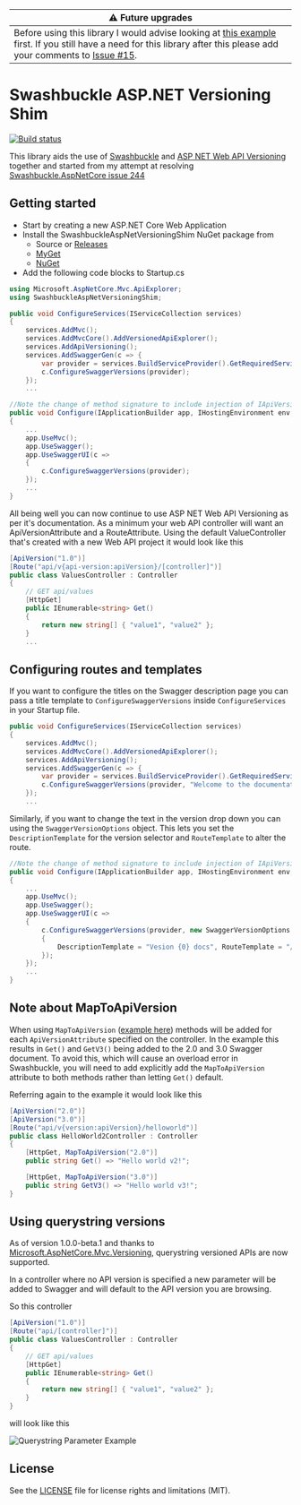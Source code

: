 | :warning: Future upgrades |
|---|
| Before using this library I would advise looking at [this example](https://github.com/Microsoft/aspnet-api-versioning/tree/master/samples/aspnetcore/SwaggerSample) first. If you still have a need for this library after this please add your comments to [Issue #15](https://github.com/rh072005/SwashbuckleAspNetVersioningShim/issues/15).|

# Swashbuckle ASP.NET Versioning Shim
[![Build status](https://ci.appveyor.com/api/projects/status/wjwi5jpn7oov6i96?svg=true)](https://ci.appveyor.com/project/rh072005/swashbuckleaspnetversioningshim)

This library aids the use of [Swashbuckle](https://github.com/domaindrivendev/Swashbuckle.AspNetCore) and [ASP NET Web API Versioning](https://github.com/Microsoft/aspnet-api-versioning) together and started from my attempt at resolving [Swashbuckle.AspNetCore issue 244](https://github.com/domaindrivendev/Swashbuckle.AspNetCore/issues/244)

## Getting started

- Start by creating a new ASP.NET Core Web Application
- Install the SwashbuckleAspNetVersioningShim NuGet package from
  - Source or [Releases](https://github.com/rh072005/SwashbuckleAspNetVersioningShim/releases)
  - [MyGet](https://www.myget.org/feed/rh072005/package/nuget/SwashbuckleAspNetVersioningShim)
  - [NuGet](https://www.nuget.org/packages/SwashbuckleAspNetVersioningShim/)
- Add the following code blocks to Startup.cs

```csharp
using Microsoft.AspNetCore.Mvc.ApiExplorer;
using SwashbuckleAspNetVersioningShim;
```
```csharp
public void ConfigureServices(IServiceCollection services)
{
    services.AddMvc();
    services.AddMvcCore().AddVersionedApiExplorer();
    services.AddApiVersioning();
    services.AddSwaggerGen(c => {
        var provider = services.BuildServiceProvider().GetRequiredService<IApiVersionDescriptionProvider>();
        c.ConfigureSwaggerVersions(provider);
    });
    ...
```

```csharp
//Note the change of method signature to include injection of IApiVersionDescriptionProvider
public void Configure(IApplicationBuilder app, IHostingEnvironment env, IApiVersionDescriptionProvider provider)
{
    ...
    app.UseMvc();    
    app.UseSwagger();
    app.UseSwaggerUI(c =>
    {
        c.ConfigureSwaggerVersions(provider);
    });
    ...
}
```   

All being well you can now continue to use ASP NET Web API Versioning as per it's documentation.
As a minimum your web API controller will want an ApiVersionAttribute and a RouteAttribute.
Using the default ValueController that's created with a new Web API project it would look like this

```csharp
[ApiVersion("1.0")]
[Route("api/v{api-version:apiVersion}/[controller]")]
public class ValuesController : Controller
{
    // GET api/values
    [HttpGet]
    public IEnumerable<string> Get()
    {
        return new string[] { "value1", "value2" };
    }
    ...
```

## Configuring routes and templates
If you want to configure the titles on the Swagger description page you can pass a title template to ```ConfigureSwaggerVersions``` inside ```ConfigureServices``` in your Startup file.
```csharp
public void ConfigureServices(IServiceCollection services)
{
    services.AddMvc();
    services.AddMvcCore().AddVersionedApiExplorer();
    services.AddApiVersioning();
    services.AddSwaggerGen(c => {
        var provider = services.BuildServiceProvider().GetRequiredService<IApiVersionDescriptionProvider>();
        c.ConfigureSwaggerVersions(provider, "Welcome to the documentation for version {0} of my API");
    });
    ...
```

Similarly, if you want to change the text in the version drop down you can using the ```SwaggerVersionOptions``` object. This lets you set the ```DescriptionTemplate``` for the version selector and ```RouteTemplate``` to alter the route.

```csharp
//Note the change of method signature to include injection of IApiVersionDescriptionProvider
public void Configure(IApplicationBuilder app, IHostingEnvironment env, IApiVersionDescriptionProvider provider)
{
    ...
    app.UseMvc();
    app.UseSwagger();
    app.UseSwaggerUI(c =>
    {
        c.ConfigureSwaggerVersions(provider, new SwaggerVersionOptions
        {
            DescriptionTemplate = "Vesion {0} docs", RouteTemplate = "/swagger/{0}/swagger.json"
        });
    });
    ...
}
```  

## Note about MapToApiVersion
When using ```MapToApiVersion``` ([example here](https://github.com/Microsoft/aspnet-api-versioning/wiki/Versioning-via-the-URL-Path#aspnet-core)) methods will be added for each ```ApiVersionAttribute``` specified on the controller. 
In the example this results in ```Get()``` and ```GetV3()``` being added to the 2.0 and 3.0 Swagger document.
To avoid this, which will cause an overload error in Swashbuckle, you will need to add explicitly add the ```MapToApiVersion``` attribute to both methods rather than letting ```Get()``` default.

Referring again to the example it would look like this
```csharp
[ApiVersion("2.0")]
[ApiVersion("3.0")]
[Route("api/v{version:apiVersion}/helloworld")]
public class HelloWorld2Controller : Controller
{
    [HttpGet, MapToApiVersion("2.0")]
    public string Get() => "Hello world v2!";

    [HttpGet, MapToApiVersion("3.0")]
    public string GetV3() => "Hello world v3!";
}
```

## Using querystring versions
As of version 1.0.0-beta.1 and thanks to [Microsoft.AspNetCore.Mvc.Versioning](https://www.nuget.org/packages/Microsoft.AspNetCore.Mvc.Versioning.ApiExplorer), querystring versioned APIs are now supported.

In a controller where no API version is specified a new parameter will be added to Swagger and will default to the API version you are browsing. 

So this controller
```csharp
[ApiVersion("1.0")]
[Route("api/[controller]")]
public class ValuesController : Controller
{
    // GET api/values
    [HttpGet]
    public IEnumerable<string> Get()
    {
        return new string[] { "value1", "value2" };
    }
}
```
will look like this

![Querystring Parameter Example](art/querystringParam.png)

## License
See the [LICENSE](LICENSE) file for license rights and limitations (MIT).
